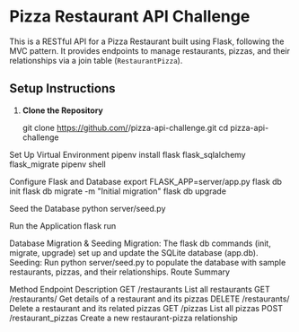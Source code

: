 # Pizza Restaurant API Challenge

This is a RESTful API for a Pizza Restaurant built using Flask, following the MVC pattern. It provides endpoints to manage restaurants, pizzas, and their relationships via a join table (`RestaurantPizza`).

## Setup Instructions

1. **Clone the Repository**
   
   git clone https://github.com/<your-username>/pizza-api-challenge.git
   cd pizza-api-challenge

Set Up Virtual Environment
pipenv install flask flask_sqlalchemy flask_migrate
pipenv shell

Configure Flask and Database
export FLASK_APP=server/app.py
flask db init
flask db migrate -m "Initial migration"
flask db upgrade

Seed the Database
python server/seed.py

Run the Application
flask run

Database Migration & Seeding
Migration: The flask db commands (init, migrate, upgrade) set up and update the SQLite database (app.db).
Seeding: Run python server/seed.py to populate the database with sample restaurants, pizzas, and their relationships.
Route Summary

Method	Endpoint	Description
GET	/restaurants	List all restaurants
GET	/restaurants/<id>	Get details of a restaurant and its pizzas
DELETE	/restaurants/<id>	Delete a restaurant and its related pizzas
GET	/pizzas	List all pizzas
POST	/restaurant_pizzas	Create a new restaurant-pizza relationship